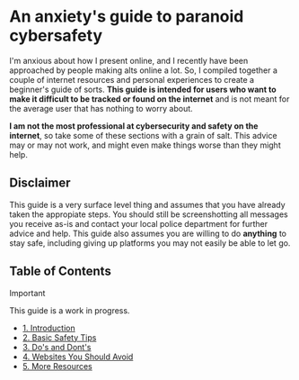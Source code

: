 # An anxiety's guide to paranoid cybersafety
I'm anxious about how I present online, and I recently have been approached by people making alts online a lot. So, I compiled together a couple of internet resources and personal experiences to create a beginner's guide of sorts. **This guide is intended for users who want to make it difficult to be tracked or found on the internet** and is not meant for the average user that has nothing to worry about.

**I am not the most professional at cybersecurity and safety on the internet**, so take some of these sections with a grain of salt. This advice may or may not work, and might even make things worse than they might help.

## Disclaimer
This guide is a very surface level thing and assumes that you have already taken the appropiate steps. You should still be screenshotting all messages you receive as-is and contact your local police department for further advice and help. This guide also assumes you are willing to do **anything** to stay safe, including giving up platforms you may not easily be able to let go.

## Table of Contents
> [!IMPORTANT]
> This guide is a work in progress.

- [1. Introduction](guide/1-intro.md)
- [2. Basic Safety Tips](guide/2-basics.md)
- [3. Do's and Dont's](guide/3-yesno.md)
- [4. Websites You Should Avoid](guide/4-avoid.md)
- [5. More Resources](guide/5-resources.md)